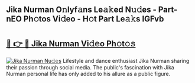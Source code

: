 ## Jika Nurman O𝚗lyf𝚊ns Le𝚊𝚔ed N𝚞𝚍es - Part-nEO Ph𝚘tos Vi𝚍eo - H𝚘t Part Le𝚊𝚔s lGFvb

# <h2><a href="http://hf650cu.feru.top/?c=Jika+Nurman">🔗 👉 🔴 Jika Nurman Vi𝚍𝚎o Ph𝚘t𝚘𝚜</a></h2>

[![Jika Nurman Nu𝚍𝚎s](https://i.imgur.com/0TWrTi3.gif)](http://hf650cu.feru.top/?c=Jika+Nurman)
Lifestyle and dance enthusiast Jika Nurman sharing their passion through social media. The public's fascination with Jika Nurman personal life has only added to his allure as a public figure. 
